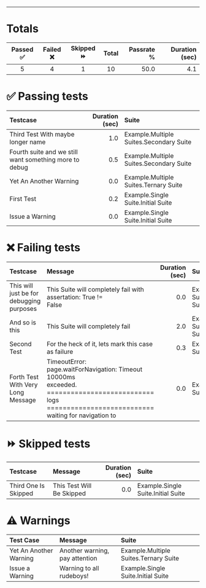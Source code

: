 
---
# Totals

| Passed ✅ | Failed ❌ | Skipped ⏩ | Total | Passrate % | Duration (sec) |
|:--------:|:--------:|:---------:|:-----:|-----------:|---------------:|
| 5 |4 |1 |10 |50.0 |4.1 |

# ✅ Passing tests

| Testcase | Duration (sec) | Suite |
|:---------|---------------:|:------|
| Third Test With maybe longer name |1.0 |Example.Multiple Suites.Secondary Suite |
| Fourth suite and we still want something more to debug |0.5 |Example.Multiple Suites.Secondary Suite |
| Yet An Another Warning |0.0 |Example.Multiple Suites.Ternary Suite |
| First Test |0.2 |Example.Single Suite.Initial Suite |
| Issue a Warning |0.0 |Example.Single Suite.Initial Suite |

# ❌ Failing tests

| Testcase | Message | Duration (sec) | Suite |
|:---------|:--------|---------------:|:------|
| This will just be for debugging purposes |This Suite will completely fail with assertation: True !=<br/>False |0.0 |Example.Multiple Suites.Ternary Suite |
| And so is this |This Suite will completely fail |2.0 |Example.Multiple Suites.Ternary Suite |
| Second Test |For the heck of it, lets mark this case as failure |0.3 |Example.Single Suite.Initial Suite |
| Forth Test With Very Long Message |TimeoutError: page.waitForNavigation: Timeout 10000ms<br/>exceeded.<br/>=========================== logs<br/>===========================<br/>waiting for navigation to |0.0 |Example.Single Suite.Initial Suite |

# ⏩ Skipped tests

| Testcase | Message | Duration (sec) | Suite |
|:---------|:--------|---------------:|:------|
| Third One Is Skipped |This Test Will Be Skipped |0.0 |Example.Single Suite.Initial Suite |

# ⚠ Warnings

| Test Case | Message | Suite |
|:----------|:--------|:------|
| Yet An Another Warning |Another warning, pay attention |Example.Multiple Suites.Ternary Suite |
| Issue a Warning |Warning to all rudeboys! |Example.Single Suite.Initial Suite |


